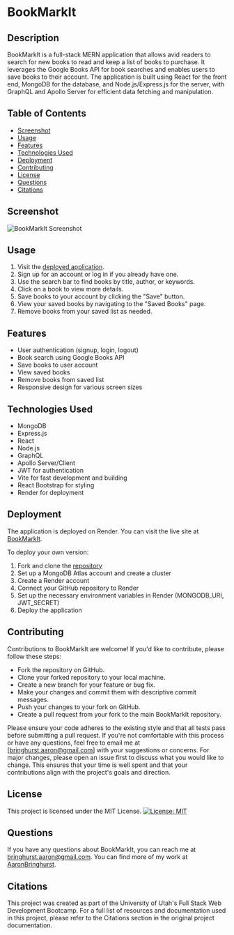 # BookMarkIt

## Description

BookMarkIt is a full-stack MERN application that allows avid readers to search for new books to read and keep a list of books to purchase. It leverages the Google Books API for book searches and enables users to save books to their account. The application is built using React for the front end, MongoDB for the database, and Node.js/Express.js for the server, with GraphQL and Apollo Server for efficient data fetching and manipulation.

## Table of Contents

- [Screenshot](#screenshot)
- [Usage](#usage)
- [Features](#features)
- [Technologies Used](#technologies-used)
- [Deployment](#deployment)
- [Contributing](#contributing)
- [License](#license)
- [Questions](#questions)
- [Citations](#citations)

## Screenshot

![BookMarkIt Screenshot](.png)

## Usage

1. Visit the [deployed application](https://bookmarkit.onrender.com/).
2. Sign up for an account or log in if you already have one.
3. Use the search bar to find books by title, author, or keywords.
4. Click on a book to view more details.
5. Save books to your account by clicking the "Save" button.
6. View your saved books by navigating to the "Saved Books" page.
7. Remove books from your saved list as needed.

## Features

- User authentication (signup, login, logout)
- Book search using Google Books API
- Save books to user account
- View saved books
- Remove books from saved list
- Responsive design for various screen sizes

## Technologies Used

- MongoDB
- Express.js
- React
- Node.js
- GraphQL
- Apollo Server/Client
- JWT for authentication
- Vite for fast development and building
- React Bootstrap for styling
- Render for deployment

## Deployment

The application is deployed on Render. You can visit the live site at [BookMarkIt](https://bookmarkit.onrender.com/).

To deploy your own version:

1. Fork and clone the [repository](https://github.com/AaronBringhurst/BookMarkIt)
2. Set up a MongoDB Atlas account and create a cluster
3. Create a Render account
4. Connect your GitHub repository to Render
5. Set up the necessary environment variables in Render (MONGODB_URI, JWT_SECRET)
6. Deploy the application

## Contributing

Contributions to BookMarkIt are welcome! If you'd like to contribute, please follow these steps:

- Fork the repository on GitHub.
- Clone your forked repository to your local machine.
- Create a new branch for your feature or bug fix.
- Make your changes and commit them with descriptive commit messages.
- Push your changes to your fork on GitHub.
- Create a pull request from your fork to the main BookMarkIt repository.

Please ensure your code adheres to the existing style and that all tests pass before submitting a pull request.
If you're not comfortable with this process or have any questions, feel free to email me at [bringhurst.aaron@gmail.com] with your suggestions or concerns.
For major changes, please open an issue first to discuss what you would like to change. This ensures that your time is well spent and that your contributions align with the project's goals and direction.


## License

This project is licensed under the MIT License.
[![License: MIT](https://img.shields.io/badge/License-MIT-yellow.svg)](https://opensource.org/licenses/MIT)

## Questions

If you have any questions about BookMarkIt, you can reach me at [bringhurst.aaron@gmail.com](mailto:bringhurst.aaron@gmail.com). You can find more of my work at [AaronBringhurst](https://github.com/AaronBringhurst).

## Citations

This project was created as part of the University of Utah's Full Stack Web Development Bootcamp. For a full list of resources and documentation used in this project, please refer to the Citations section in the original project documentation.